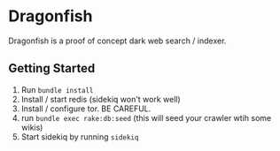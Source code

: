 Dragonfish
==========
Dragonfish is a proof of concept dark web search / indexer.

Getting Started
---------------
1. Run `bundle install`
2. Install / start redis (sidekiq won't work well)
3. Install / configure tor.  BE CAREFUL.
4. run `bundle exec rake:db:seed` (this will seed your crawler wtih some wikis)
5. Start sidekiq by running `sidekiq`

